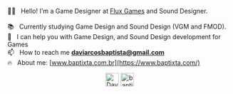🤘🏼 &nbsp;	Hello! I'm a Game Designer at [Flux Games](https://www.flux.games/) and Sound Designer.<br><br>
:books: &nbsp; Currently studying Game Design and Sound Design (VGM and FMOD).<br>
:rocket: &nbsp; I can help you with Game Design, and Sound Design development for Games<br>
📫 &nbsp; How to reach me **daviarcosbaptista@gmail.com**<br>
:fire: &nbsp; About me: [www.baptixta.com.br](https://www.baptixta.com/)


<p align="center">
   <a href="https://linkedin.com/in/davi-baptista" target="blank"><img align="center" src="https://cdn.jsdelivr.net/npm/simple-icons@3.0.1/icons/linkedin.svg" alt="Davi Baptista" height="30" width="30" /></a>
   <a href="https://codepen.io/baptixta" target="blank"><img align="center" src="https://cdn.jsdelivr.net/npm/simple-icons@3.0.1/icons/codepen.svg" alt="baptixta" height="30" width="30" /></a>
</p>


